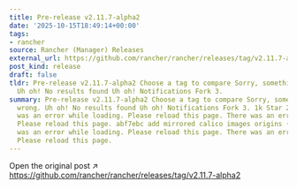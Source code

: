 ```yaml
---
title: Pre-release v2.11.7-alpha2
date: '2025-10-15T18:49:14+00:00'
tags:
- rancher
source: Rancher (Manager) Releases
external_url: https://github.com/rancher/rancher/releases/tag/v2.11.7-alpha2
post_kind: release
draft: false
tldr: Pre-release v2.11.7-alpha2 Choose a tag to compare Sorry, something went wrong.
  Uh oh! No results found Uh oh! Notifications Fork 3.
summary: Pre-release v2.11.7-alpha2 Choose a tag to compare Sorry, something went
  wrong. Uh oh! No results found Uh oh! Notifications Fork 3. 1k Star 24. 8k There
  was an error while loading. Please reload this page. There was an error while loading.
  Please reload this page. abf7ebc add mirrored calico images origins (#52342) There
  was an error while loading. Please reload this page. There was an error while loading.
  Please reload this page.
---
```

Open the original post ↗ https://github.com/rancher/rancher/releases/tag/v2.11.7-alpha2
